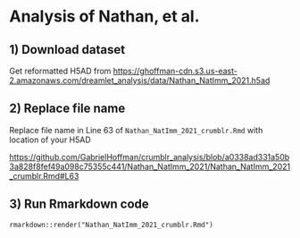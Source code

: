 

# Analysis of Nathan, et al. 

## 1) Download dataset 
Get reformatted H5AD from https://ghoffman-cdn.s3.us-east-2.amazonaws.com/dreamlet_analysis/data/Nathan_NatImm_2021.h5ad

## 2) Replace file name
Replace file name in Line 63 of `Nathan_NatImm_2021_crumblr.Rmd` with location of your H5AD

https://github.com/GabrielHoffman/crumblr_analysis/blob/a0338ad331a50b3a828f8fef49a098c75355c441/Nathan_NatImm_2021/Nathan_NatImm_2021_crumblr.Rmd#L63

## 3) Run Rmarkdown code
`rmarkdown::render("Nathan_NatImm_2021_crumblr.Rmd")`